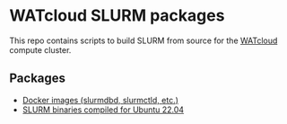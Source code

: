 # WATcloud SLURM packages

This repo contains scripts to build SLURM from source for the [WATcloud][watcloud] compute cluster.

## Packages

- [Docker images (slurmdbd, slurmctld, etc.)](https://github.com/WATonomous/slurm-dist/pkgs/container/slurm-dist)
- [SLURM binaries compiled for Ubuntu 22.04](https://github.com/WATonomous/slurm-dist/releases)

[watcloud]: https://cloud.watonomous.ca/

